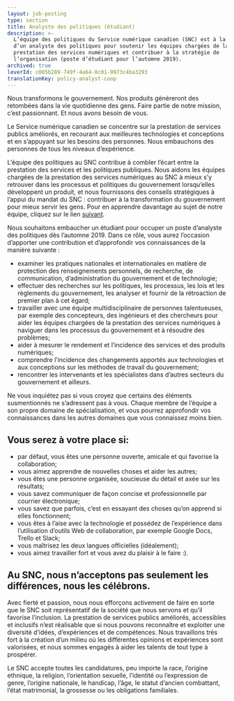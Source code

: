 ```yaml
---
layout: job-posting
type: section
title: Analyste des politiques (étudiant)
description: >-
  L’équipe des politiques du Service numérique canadien (SNC) est à la recherche
  d’un analyste des politiques pour soutenir les équipes chargées de la
  prestation des services numériques et contribuer à la stratégie de
  l’organisation (poste d’étudiant pour l’automne 2019).
archived: true
leverId: c085b289-749f-4a64-8c01-9973c4ba3293
translationKey: policy-analyst-coop
---
```

Nous transformons le gouvernement. Nos produits généreront des retombées dans la vie quotidienne des gens. Faire partie de notre mission, c’est passionnant. Et nous avons besoin de vous.

Le Service numérique canadien se concentre sur la prestation de services publics améliorés, en recourant aux meilleures technologies et conceptions et en s’appuyant sur les besoins des personnes. Nous embauchons des personnes de tous les niveaux d’expérience.

L’équipe des politiques au SNC contribue à combler l’écart entre la prestation des services et les politiques publiques. Nous aidons les équipes chargées de la prestation des services numériques au SNC à mieux s’y retrouver dans les processus et politiques du gouvernement lorsqu’elles développent un produit, et nous fournissons des conseils stratégiques à l’appui du mandat du SNC : contribuer à la transformation du gouvernement pour mieux servir les gens. Pour en apprendre davantage au sujet de notre équipe, cliquez sur le lien [suivant](https://numerique.canada.ca/2018/09/07/politiques/).

Nous souhaitons embaucher un étudiant pour occuper un poste d’analyste des politiques dès l’automne 2019. Dans ce rôle, vous aurez l’occasion d’apporter une contribution et d’approfondir vos connaissances de la manière suivante :

* examiner les pratiques nationales et internationales en matière de protection des renseignements personnels, de recherche, de communication, d’administration du gouvernement et de technologie;
* effectuer des recherches sur les politiques, les processus, les lois et les règlements du gouvernement, les analyser et fournir de la rétroaction de premier plan à cet égard;
* travailler avec une équipe multidisciplinaire de personnes talentueuses, par exemple des concepteurs, des ingénieurs et des chercheurs pour aider les équipes chargées de la prestation des services numériques à naviguer dans les processus du gouvernement et à résoudre des problèmes;
* aider à mesurer le rendement et l’incidence des services et des produits numériques;
* comprendre l’incidence des changements apportés aux technologies et aux conceptions sur les méthodes de travail du gouvernement;
* rencontrer les intervenants et les spécialistes dans d’autres secteurs du gouvernement et ailleurs.

Ne vous inquiétez pas si vous croyez que certains des éléments susmentionnés ne s’adressent pas à vous. Chaque membre de l’équipe a son propre domaine de spécialisation, et vous pourrez approfondir vos connaissances dans les autres domaines que vous connaissez moins bien.

## Vous serez à votre place si:

* par défaut, vous êtes une personne ouverte, amicale et qui favorise la collaboration;
* vous aimez apprendre de nouvelles choses et aider les autres;
* vous êtes une personne organisée, soucieuse du détail et axée sur les résultats;
* vous savez communiquer de façon concise et professionnelle par courrier électronique;
* vous savez que parfois, c’est en essayant des choses qu’on apprend si elles fonctionnent;
* vous êtes à l’aise avec la technologie et possédez de l’expérience dans l’utilisation d’outils Web de collaboration, par exemple Google Docs, Trello et Slack;
* vous maîtrisez les deux langues officielles (idéalement);
* vous aimez travailler fort et vous avez du plaisir à le faire :).

## Au SNC, nous n’acceptons pas seulement les différences, nous les célébrons.

Avec fierté et passion, nous nous efforçons activement de faire en sorte que le SNC soit représentatif de la société que nous servons et qu’il favorise l’inclusion. La prestation de services publics améliorés, accessibles et inclusifs n’est réalisable que si nous pouvons reconnaître et exploiter une diversité d’idées, d’expériences et de compétences. Nous travaillons très fort à la création d’un milieu où les différentes opinions et expériences sont valorisées, et nous sommes engagés à aider les talents de tout type à prospérer.
 
Le SNC accepte toutes les candidatures, peu importe la race, l’origine ethnique, la religion, l’orientation sexuelle, l’identité ou l’expression de genre, l’origine nationale, le handicap, l’âge, le statut d’ancien combattant, l’état matrimonial, la grossesse ou les obligations familiales.
